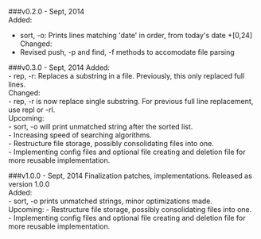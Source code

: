 ###v0.2.0 - Sept, 2014  
Added:  
  - sort, -o: Prints lines matching 'date' in order, from today's date +[0,24]  
Changed:  
  - Revised push, -p and find, -f methods to accomodate file parsing  
 
###v0.3.0 - Sept, 2014
Added:  
  \- rep, -r: Replaces a substring in a file. Previously, this only replaced full lines.  
Changed:  
  \- rep, -r is now replace single substring. For previous full line replacement, use repl or -rl.  
Upcoming:  
  \- sort, -o will print unmatched string after the sorted list.  
  \- Increasing speed of searching algorithms.  
  \- Restructure file storage, possibly consolidating files into one.  
  \- Implementing config files and optional file creating and deletion file for more reusable implementation.  
  
###v1.0.0 - Sept, 2014
Finalization patches, implementations. Released as version 1.0.0  
Added:  
  \- sort, -o prints unmatched strings, minor optimizations made.  
Upcoming:
  \- Restructure file storage, possibly consolidating files into one.  
  \- Implementing config files and optional file creating and deletion file for more reusable implementation.  

